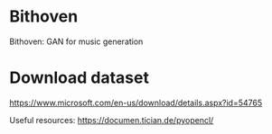 # Bithoven

Bithoven: GAN for music generation


# Download dataset
https://www.microsoft.com/en-us/download/details.aspx?id=54765


Useful resources:
https://documen.tician.de/pyopencl/
